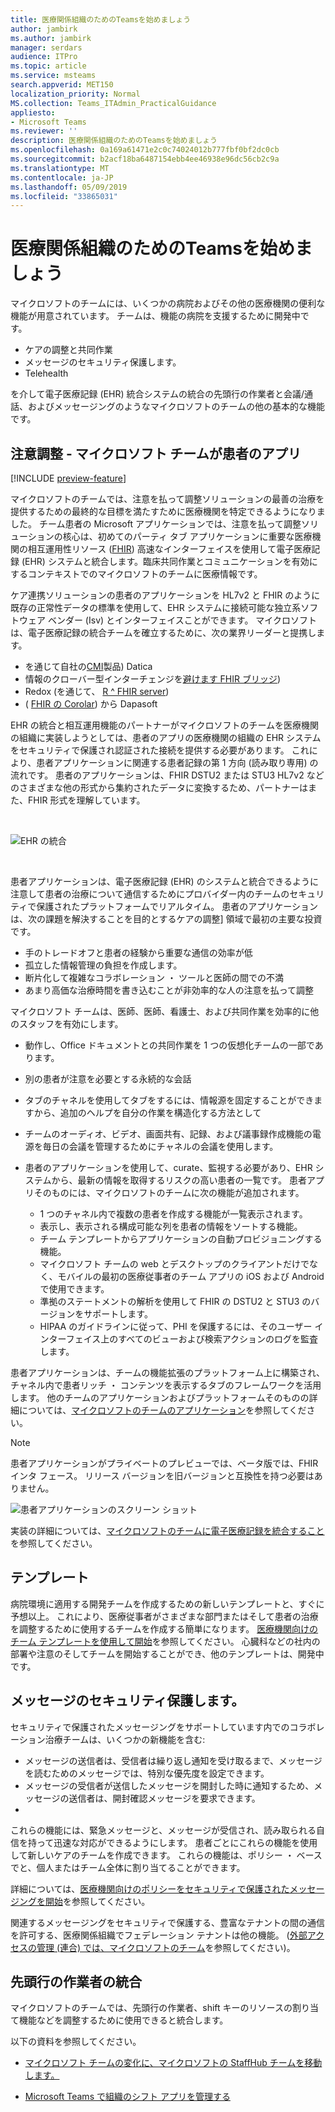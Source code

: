 ```yaml
---
title: 医療関係組織のためのTeamsを始めましょう
author: jambirk
ms.author: jambirk
manager: serdars
audience: ITPro
ms.topic: article
ms.service: msteams
search.appverid: MET150
localization_priority: Normal
MS.collection: Teams_ITAdmin_PracticalGuidance
appliesto:
- Microsoft Teams
ms.reviewer: ''
description: 医療関係組織のためのTeamsを始めましょう
ms.openlocfilehash: 0a169a61471e2c0c74024012b777fbf0bf2dc0cb
ms.sourcegitcommit: b2acf18ba6487154ebb4ee46938e96dc56cb2c9a
ms.translationtype: MT
ms.contentlocale: ja-JP
ms.lasthandoff: 05/09/2019
ms.locfileid: "33865031"
---
```

# <a name="get-started-with-teams-for-healthcare-organizations"></a>医療関係組織のためのTeamsを始めましょう

マイクロソフトのチームには、いくつかの病院およびその他の医療機関の便利な機能が用意されています。 チームは、機能の病院を支援するために開発中です。

- ケアの調整と共同作業
- メッセージのセキュリティ保護します。
- Telehealth

を介して電子医療記録 (EHR) 統合システムの統合の先頭行の作業者と会議/通話、およびメッセージングのようなマイクロソフトのチームの他の基本的な機能です。 

## <a name="care-coordination---microsoft-teams-patients-app"></a>注意調整 - マイクロソフト チームが患者のアプリ

[!INCLUDE [preview-feature](../../includes/preview-feature.md)]

マイクロソフトのチームでは、注意を払って調整ソリューションの最善の治療を提供するための最終的な目標を満たすために医療機関を特定できるようになりました。 チーム患者の Microsoft アプリケーションでは、注意を払って調整ソリューションの核心は、初めてのパーティ タブ アプリケーションに重要な医療機関の相互運用性リソース ([FHIR](https://www.hl7.org/fhir/)) 高速なインターフェイスを使用して電子医療記録 (EHR) システムと統合します。臨床共同作業とコミュニケーションを有効にするコンテキストでのマイクロソフトのチームに医療情報です。  

ケア連携ソリューションの患者のアプリケーションを HL7v2 と FHIR のように既存の正常性データの標準を使用して、EHR システムに接続可能な独立系ソフトウェア ベンダー (Isv) とインターフェイスことができます。 マイクロソフトは、電子医療記録の統合チームを確立するために、次の業界リーダーと提携します。

- を通じて自社の[CMI](https://datica.com/compliant-managed-integration/)製品) Datica
- 情報のクローバー型インターチェンジを[避けます FHIR ブリッジ](https://pages.infor.com/hcl-infor-fhir-bridge-brochure.html))
- Redox (を通じて、 [R ^ FHIR server](https://www.redoxengine.com/fhir/))
- ( [FHIR の Corolar](https://www.dapasoft.com/corolar-fhir-server-for-microsoft-teams/)) から Dapasoft

EHR の統合と相互運用機能のパートナーがマイクロソフトのチームを医療機関の組織に実装しようとしては、患者のアプリの医療機関の組織の EHR システムをセキュリティで保護され認証された接続を提供する必要があります。 これにより、患者アプリケーションに関連する患者記録の第 1 方向 (読み取り専用) の流れです。 患者のアプリケーションは、FHIR DSTU2 または STU3 HL7v2 などのさまざまな他の形式から集約されたデータに変換するため、パートナーはまた、FHIR 形式を理解しています。

<br>

![EHR の統合](../../media/ehr-1.png)

<br>

患者アプリケーションは、電子医療記録 (EHR) のシステムと統合できるように注意して患者の治療について通信するためにプロバイダー内のチームのセキュリティで保護されたプラットフォームでリアルタイム。 患者のアプリケーションは、次の課題を解決することを目的とするケアの調整] 領域で最初の主要な投資です。

- 手のトレードオフと患者の経験から重要な通信の効率が低
- 孤立した情報管理の負担を作成します。
- 断片化して複雑なコラボレーション ・ ツールと医師の間での不満
- あまり高価な治療時間を書き込むことが非効率的な人の注意を払って調整

マイクロソフト チームは、医師、医師、看護士、および共同作業を効率的に他のスタッフを有効にします。

- 動作し、Office ドキュメントとの共同作業を 1 つの仮想化チームの一部であります。
- 別の患者が注意を必要とする永続的な会話
- タブのチャネルを使用してタブをするには、情報源を固定することができますから、追加のヘルプを自分の作業を構造化する方法として
- チームのオーディオ、ビデオ、画面共有、記録、および議事録作成機能の電源を毎日の会議を管理するためにチャネルの会議を使用します。
- 患者のアプリケーションを使用して、curate、監視する必要があり、EHR システムから、最新の情報を取得するリスクの高い患者の一覧です。 患者アプリそのものには、マイクロソフトのチームに次の機能が追加されます。

    - 1 つのチャネル内で複数の患者を作成する機能が一覧表示されます。
    - 表示し、表示される構成可能な列を患者の情報をソートする機能。
    - チーム テンプレートからアプリケーションの自動プロビジョニングする機能。
    - マイクロソフト チームの web とデスクトップのクライアントだけでなく、モバイルの最初の医療従事者のチーム アプリの iOS および Android で使用できます。
    - 準拠のステートメントの解析を使用して FHIR の DSTU2 と STU3 のバージョンをサポートします。
    - HIPAA のガイドラインに従って、PHI を保護するには、そのユーザー インターフェイス上のすべてのビューおよび検索アクションのログを監査します。

患者アプリケーションは、チームの機能拡張のプラットフォーム上に構築され、チャネル内で患者リッチ ・ コンテンツを表示するタブのフレームワークを活用します。 他のチームのアプリケーションおよびプラットフォームそのものの詳細については、[マイクロソフトのチームのアプリケーション](/microsoftteams/platform/concepts/apps/apps-overview)を参照してください。  

> [!NOTE]
> 患者アプリケーションがプライベートのプレビューでは、ベータ版では、FHIR インタ フェース。 リリース バージョンを旧バージョンと互換性を持つ必要はありません。

![患者アプリケーションのスクリーン ショット](../../media/ehr-2.png)

実装の詳細については、[マイクロソフトのチームに電子医療記録を統合すること](patients-app.md)を参照してください。

## <a name="templates"></a>テンプレート

病院環境に適用する開発チームを作成するための新しいテンプレートと、すぐに予想以上。 これにより、医療従事者がさまざまな部門またはそして患者の治療を調整するために使用するチームを作成する簡単になります。 [医療機関向けのチーム テンプレートを使用して開始](healthcare-templates.md)を参照してください。 心臓科などの社内の部署や注意のそしてチームを開始することができ、他のテンプレートは、開発中です。

## <a name="secure-messaging"></a>メッセージのセキュリティ保護します。

セキュリティで保護されたメッセージングをサポートしています内でのコラボレーション治療チームは、いくつかの新機能を含む:

- メッセージの送信者は、受信者は繰り返し通知を受け取るまで、メッセージを読むためのメッセージでは、特別な優先度を設定できます。
- メッセージの受信者が送信したメッセージを開封した時に通知するため、メッセージの送信者は、開封確認メッセージを要求できます。
- 

これらの機能には、緊急メッセージと、メッセージが受信され、読み取られる自信を持って迅速な対応ができるようにします。 患者ごとにこれらの機能を使用して新しいケアのチームを作成できます。 これらの機能は、ポリシー ・ ベースでと、個人またはチーム全体に割り当てることができます。

詳細については、[医療機関向けのポリシーをセキュリティで保護されたメッセージングを開始](messaging-policies-hc.md)を参照してください。

関連するメッセージングをセキュリティで保護する、豊富なテナントの間の通信を許可する、医療関係組織でフェデレーション テナントは他の機能。 ([外部アクセスの管理 (連合) では、マイクロソフトのチーム](../../manage-external-access.md)を参照してください)。

## <a name="firstline-worker-integration"></a>先頭行の作業者の統合

マイクロソフトのチームでは、先頭行の作業者、shift キーのリソースの割り当て機能などを調整するために使用できると統合します。

 以下の資料を参照してください。

- [マイクロソフト チームの変化に、マイクロソフトの StaffHub チームを移動します。](../shifts/move-staffhub-teams-to-shifts-in-teams.md)

- [Microsoft Teams で組織のシフト アプリを管理する](../shifts/manage-the-shifts-app-for-your-organization-in-teams.md)
